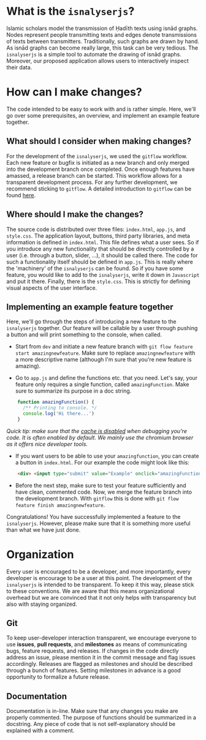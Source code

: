 # What is the `isnalyserjs`?
Islamic scholars model the transmission of Ḥadīth texts using isnād graphs. Nodes represent people transmitting texts and edges denote transmissions of texts between transmitters. Traditionally, such graphs are drawn by hand. As isnād graphs can become really large, this task can be very tedious. The `isnalyserjs` is a simple tool to automate the drawing of isnād graphs. Moreover, our proposed application allows users to interactively inspect their data.
# How can I make changes?

The code intended to be easy to work with and is rather simple. Here, we'll go over some prerequisites, an overview, and implement an example feature together.

## What should I consider when making changes?

For the development of the `isnalyserjs`, we used the `gitflow` workflow. Each new feature or bugfix is initiated as a new branch and only merged into the development branch once completed. Once enough features have amassed, a release branch can be started. This workflow allows for a transparent development process. For any further development, we recommend sticking to `gitflow`. A detailed introduction to `gitflow` can be found [here](https://www.atlassian.com/git/tutorials/comparing-workflows/gitflow-workflow).

## Where should I make the changes?
The source code is distributed over three files: `index.html`, `app.js`, and `style.css`. The application layout, buttons, third party libraries, and meta information is defined in `index.html`. This file defines what a user sees. So if you introduce any new functionality that should be directly controlled by a user (i.e. through a button, slider, ...), it should be called there. The code for such a functionality itself should be defined in `app.js`. This is really where the 'machinery' of the `isnalyserjs` can be found. So if you have some feature, you would like to add to the `isnalyserjs`, write it down in `Javascript` and put it there. Finally, there is the `style.css`. This is strictly for defining visual aspects of the user interface.

## Implementing an example feature together
Here, we'll go through the steps of introducing a new feature to the `isnalyserjs` together. Our feature will be callable by a user through pushing a button and will print something to the console, when called.

- Start from `dev` and initiate a new feature branch with `git flow feature start amazingnewfeature`. Make sure to replace `amazingnewfeature` with a more descriptive name (although I'm sure that you're new feature is amazing).

- Go to `app.js` and define the functions etc. that you need. Let's say, your feature only requires a single function, called `amazingFunction`. Make sure to summarize its purpose in a doc string.
```js
    function amazingFunction() {
      /** Printing to console. */
      console.log('Hi there...')
    }
```
*Quick tip: make sure that the [cache is disabled](https://stackoverflow.com/questions/5690269/disabling-chrome-cache-for-website-development) when debugging you're code. It is often enabled by default. We mainly use the chromium browser as it offers nice developer tools.*

- If you want users to be able to use your `amazingfunction`, you can create a button in `index.html`. For our example the code might look like this:
```html
    <div> <input type="submit" value="Example" onclick="amazingFunction()" /></div>
```

- Before the next step, make sure to test your feature sufficiently and have clean, commented code. Now, we merge the feature branch into the development branch. With `gitflow` this is done with `git flow feature finish amazingnewfeature`.

Congratulations! You have successfully implemented a feature to the `isnalyserjs`. However, please make sure that it is something more useful than what we have just done.

# Organization

Every user is encouraged to be a developer, and more importantly, every developer is encourage to be a user at this point. The development of the `isnalyserjs` is intended to be transparent. To keep it this way, please stick to these conventions. We are aware that this means organizational overhead but we are convinced that it not only helps with transparency but also with staying organized.

## Git

To keep user-developer interaction transparent, we encourage everyone to use **issues**, **pull requests**, and **milestones** as means of communicating bugs, feature requests, and releases. If changes in the code directly address an issue, please mention it in the commit message and flag issues accordingly. Releases are flagged as milestones and should be described through a bunch of features. Setting milestones in advance is a good opportunity to formalize a future release. 

## Documentation

Documentation is in-line. Make sure that any changes you make are properly commented. The purpose of functions should be summarized in a docstring. Any piece of code that is not self-explanatory should be explained with a comment.